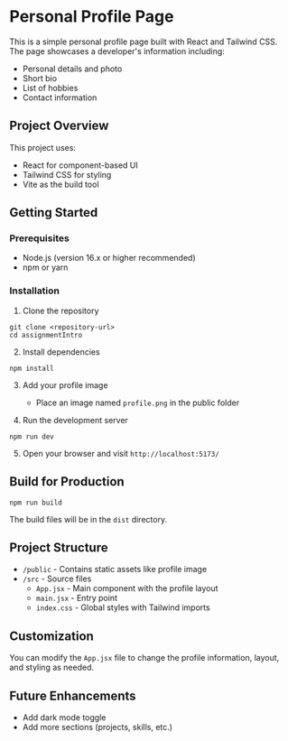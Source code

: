 # Personal Profile Page

This is a simple personal profile page built with React and Tailwind CSS. The page showcases a developer's information including:

- Personal details and photo
- Short bio
- List of hobbies
- Contact information

## Project Overview

This project uses:

- React for component-based UI
- Tailwind CSS for styling
- Vite as the build tool

## Getting Started

### Prerequisites

- Node.js (version 16.x or higher recommended)
- npm or yarn

### Installation

1. Clone the repository

```
git clone <repository-url>
cd assignmentIntro
```

2. Install dependencies

```
npm install
```

3. Add your profile image

   - Place an image named `profile.png` in the public folder

4. Run the development server

```
npm run dev
```

5. Open your browser and visit `http://localhost:5173/`

## Build for Production

```
npm run build
```

The build files will be in the `dist` directory.

## Project Structure

- `/public` - Contains static assets like profile image
- `/src` - Source files
  - `App.jsx` - Main component with the profile layout
  - `main.jsx` - Entry point
  - `index.css` - Global styles with Tailwind imports

## Customization

You can modify the `App.jsx` file to change the profile information, layout, and styling as needed.

## Future Enhancements

- Add dark mode toggle
- Add more sections (projects, skills, etc.)

